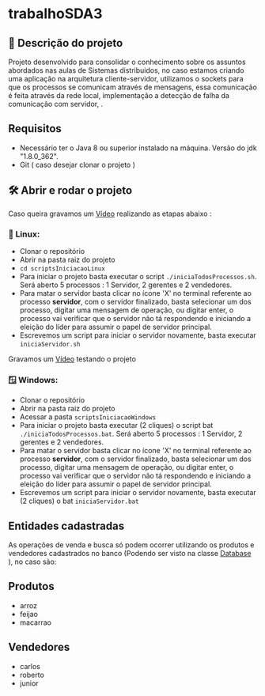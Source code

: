 # trabalhoSDA3

## 📁 Descrição do projeto
Projeto desenvolvido para consolidar o conhecimento sobre os assuntos abordados nas aulas de Sistemas distribuidos, no caso estamos criando uma aplicação na arquitetura cliente-servidor, utilizamos o sockets para que os processos se comunicam através de mensagens, essa comunicação é feita através da rede local, implementação a detecção de falha da comunicação com servidor, . 

## Requisitos
- Necessário ter o Java 8 ou superior instalado na máquina. Versão do jdk "1.8.0_362".
- Git ( caso desejar clonar o projeto ) 

## 🛠️ Abrir e rodar o projeto
Caso queira gravamos um [Vídeo](https://drive.google.com/file/d/14DNM64LpQYE9q8KR5HHowkntDMpV7gh0/view) realizando as etapas abaixo :

### 🐧 Linux:
- Clonar o repositório
- Abrir na pasta raiz do projeto
- `cd scriptsIniciacaoLinux`
- Para iniciar o projeto basta executar o script `./iniciaTodosProcessos.sh`. Será aberto 5 processos : 1 Servidor, 2 gerentes e 2 vendedores.
- Para matar o servidor basta clicar no ícone 'X' no terminal referente ao processo **servidor**, com o servidor finalizado, basta selecionar um dos processo, digitar uma mensagem de operação, ou digitar enter, o processo vai verificar que o servidor não tá respondendo e iniciando a eleição do líder para assumir o papel de servidor principal.
- Escrevemos um script para iniciar o servidor novamente, basta executar `iniciaServidor.sh`   

Gravamos um [Vídeo](https://drive.google.com/file/d/1QdLnvW0hrELT_wSSOe0t58Mk5pI0XbmP/view) testando o projeto

### 🪟 Windows:
- Clonar o repositório
- Abrir na pasta raiz do projeto
- Acessar a pasta `scriptsIniciacaoWindows`
- Para iniciar o projeto basta executar (2 cliques) o script bat `./iniciaTodosProcessos.bat`. Será aberto 5 processos : 1 Servidor, 2 gerentes e 2 vendedores.
-  Para matar o servidor basta clicar no ícone 'X' no terminal referente ao processo **servidor**, com o servidor finalizado, basta selecionar um dos processo, digitar uma mensagem de operação, ou digitar enter, o processo vai verificar que o servidor não tá respondendo e iniciando a eleição do líder para assumir o papel de servidor principal.
- Escrevemos um script para iniciar o servidor novamente, basta executar (2 cliques) o bat `iniciaServidor.bat`   

## Entidades cadastradas 
As operações de venda e busca só podem ocorrer utilizando os produtos e vendedores cadastrados no banco (Podendo ser visto na classe [Database](https://github.com/WillianR381/trabalhoSDA3/blob/main/src/main/java/com/mycompany/trabalhosda3/config/Database.java#L80) ), no caso são:

## Produtos
- arroz
- feijao
- macarrao

## Vendedores
- carlos
- roberto
- junior
